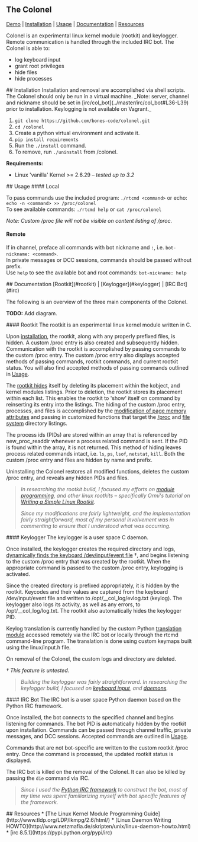 ## The Colonel
[Demo](showterm.io/13720f013d95a0ceeb05f#fast) | [Installation](#installation) | [Usage](#usage) | [Documentation](#documentation) | [Resources](#resources)  

Colonel is an experimental linux kernel module (rootkit) and keylogger. Remote communication is handled through the included IRC bot. The Colonel is able to:  
* log keyboard input
* grant root privileges
* hide files
* hide processes


<a name="installation"/>
## Installation
Installation and removal are accomplished via shell scripts. The Colonel should only be run in a virtual machine.   
_Note: server, channel and nickname should be set in [irc/col_bot](../master/irc/col_bot#L36-L39) prior to installation. Keylogging is not available on Vagrant._

1. `git clone https://github.com/bones-code/colonel.git`
2. `cd /colonel`
3. Create a python virtual environment and activate it.
3. `pip install requirements`
4. Run the `./install` command.  
3. To remove, run `./uninstall` from /colonel.

**Requirements:**
* Linux 'vanilla' Kernel >= 2.6.29 _– tested up to 3.2_

<a name="usage"/>
## Usage
#### Local

To pass commands use the included program: `./rtcmd <command>` or echo: `echo -n <command> >> /proc/colonel`  
To see available commands: `./rtcmd help` or `cat /proc/colonel`  

_Note: Custom /proc file will not be visible on content listing of /proc._


#### Remote

If in channel, preface all commands with bot nickname and `:`, i.e. `bot-nickname: <command>`.  
In private messages or DCC sessions, commands should be passed without prefix.  
Use `help` to see the  available bot and root commands: `bot-nickname: help`


<a name="documentation"/>
## Documentation
[Rootkit](#rootkit) | [Keylogger](#keylogger) | [IRC Bot](#irc)  

The following is an overview of the three main components of the Colonel.

**TODO:** Add diagram.

<a name="rootkit"/>
#### Rootkit
The rootkit is an experimental linux kernel module written in C. 

Upon [installation](#installation), the rootkit, along with any properly prefixed files, is hidden. 
A custom /proc entry is also created and subsequently hidden. Communication with the rootkit is accomplished by passing commands to the custom /proc entry. The custom /proc entry also displays accepted methods of passing commands, rootkit commands, and current rootkit status. You will also find accepted methods of passing commands outlined in [Usage](#usage).  

The [rootkit hides](../master/lkm/rootkit.c#L52-L65) itself by deleting its placement within the kobject, and kernel modules listings. Prior to deletion, the rootkit stores its placement within each list. This enables the rootkit to 'show' itself on command by reinserting its entry into the listings. The hiding of the custom /proc entry, processes, and files is accomplished by the [modification of page memory attributes](../master/lkm/rootkit.c#L82-L96) and passing in customized functions that target the [/proc](../master/lkm/rootkit.c#L100-L119) and [file system](../master/lkm/rootkit.c#L121-L132) directory listings.  

The process ids (PIDs) are stored within an array that is referenced by new_proc_readdir whenever a process related command is sent. If the PID is found within the array, it is not returned. This method of hiding leaves process related commands intact, i.e. `ls`, `ps`, `lsof`, `netstat`, `kill`. Both the custom /proc entry and files are hidden by name and prefix.  

Uninstalling the Colonel restores all modified functions, deletes the custom /proc entry, and reveals any hidden PIDs and files.

> _In researching the rootkit build, I focused my efforts on [module programming](http://www.tldp.org/LDP/lkmpg/2.6/html/), and other linux rootkits – specifically Ormi's tutorial on [Writing a Simple Linux Rootkit](http://w3.cs.jmu.edu/kirkpams/550-f12/papers/linux_rootkit.pdf)._  
>
> _Since my modifications are fairly lightweight, and the implementation fairly straightforward, most of my personal involvement was in commenting to ensure that I understood what was occurring._
  
  

<a name="keylogger"/>
#### Keylogger
The keylogger is a user space C daemon. 

Once installed, the keylogger creates the required directory and logs, [dynamically finds the keyboard /dev/input/event file](../master/lkm/col_kl.c#L117-L140) †, and begins listening to the custom /proc entry that was created by the rootkit. When the appropriate command is passed to the custom /proc entry, keylogging is activated.  

Since the created directory is prefixed appropriately, it is hidden by the rootkit. Keycodes and their values are captured from the keyboard /dev/input/event file and written to /opt/__col_log/evlog.txt (keylog). The keylogger also logs its activity, as well as any errors, to /opt/__col_log/log.txt. The rootkit also automatically hides the keylogger PID.

Keylog translation is currently handled by the custom Python [translation module](../master/irc/key.py) accessed remotely via the IRC bot or locally through the rtcmd command-line program. The translation is done using custom keymaps built using the linux/input.h file.

On removal of the Colonel, the custom logs and directory are deleted.

_† This feature is untested._
> _Building the keylogger was fairly straightforward. In researching the keylogger build, I focused on [keyboard input](http://stackoverflow.com/questions/3662368/dev-input-keyboard-format), and [daemons](http://www.netzmafia.de/skripten/unix/linux-daemon-howto.html)._  
  
  

<a name="irc"/>
#### IRC Bot 
The IRC bot is a user space Python daemon based on the Python IRC framework. 

Once installed, the bot connects to the specified channel and begins listening for commands. The bot PID is automatically hidden by the rootkit upon installation. Commands can be passed through channel traffic, private messages, and DCC sessions. Accepted commands are outlined in [Usage](#usage).  

Commands that are not bot-specific are written to the custom rootkit /proc entry. Once the command is processed, the updated rootkit status is displayed.

The IRC bot is killed on the removal of the Colonel. It can also be killed by passing the `die` command via IRC.  

> _Since I used the [Python IRC framework](https://pypi.python.org/pypi/irc) to construct the bot, most of my time was spent familiarizing myself with bot specific features of the framework._
  
  

<a name="resources"/>
## Resources
* [The Linux Kernel Module Programming Guide](http://www.tldp.org/LDP/lkmpg/2.6/html/)
* [Linux Daemon Writing HOWTO](http://www.netzmafia.de/skripten/unix/linux-daemon-howto.html)
* [irc 8.5.1](https://pypi.python.org/pypi/irc)
